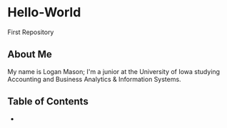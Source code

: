 # Hello-World  
First Repository  

## About Me  
My name is Logan Mason; I'm a junior at the University of Iowa studying Accounting and Business Analytics & Information Systems. 

## Table of Contents  

- 
